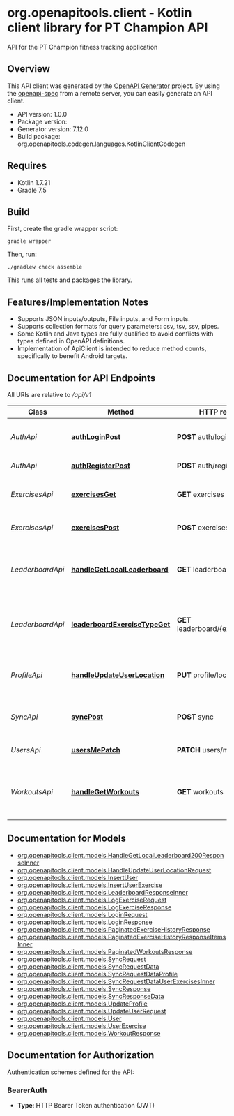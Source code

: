 # org.openapitools.client - Kotlin client library for PT Champion API

API for the PT Champion fitness tracking application

## Overview
This API client was generated by the [OpenAPI Generator](https://openapi-generator.tech) project.  By using the [openapi-spec](https://github.com/OAI/OpenAPI-Specification) from a remote server, you can easily generate an API client.

- API version: 1.0.0
- Package version: 
- Generator version: 7.12.0
- Build package: org.openapitools.codegen.languages.KotlinClientCodegen

## Requires

* Kotlin 1.7.21
* Gradle 7.5

## Build

First, create the gradle wrapper script:

```
gradle wrapper
```

Then, run:

```
./gradlew check assemble
```

This runs all tests and packages the library.

## Features/Implementation Notes

* Supports JSON inputs/outputs, File inputs, and Form inputs.
* Supports collection formats for query parameters: csv, tsv, ssv, pipes.
* Some Kotlin and Java types are fully qualified to avoid conflicts with types defined in OpenAPI definitions.
* Implementation of ApiClient is intended to reduce method counts, specifically to benefit Android targets.

<a id="documentation-for-api-endpoints"></a>
## Documentation for API Endpoints

All URIs are relative to */api/v1*

| Class | Method | HTTP request | Description |
| ------------ | ------------- | ------------- | ------------- |
| *AuthApi* | [**authLoginPost**](docs/AuthApi.md#authloginpost) | **POST** auth/login | Authenticate a user and get JWT token |
| *AuthApi* | [**authRegisterPost**](docs/AuthApi.md#authregisterpost) | **POST** auth/register | Register a new user |
| *ExercisesApi* | [**exercisesGet**](docs/ExercisesApi.md#exercisesget) | **GET** exercises | Get exercise history for the current user |
| *ExercisesApi* | [**exercisesPost**](docs/ExercisesApi.md#exercisespost) | **POST** exercises | Log a completed exercise |
| *LeaderboardApi* | [**handleGetLocalLeaderboard**](docs/LeaderboardApi.md#handlegetlocalleaderboard) | **GET** leaderboards/local | Get leaderboard filtered by proximity to user location |
| *LeaderboardApi* | [**leaderboardExerciseTypeGet**](docs/LeaderboardApi.md#leaderboardexercisetypeget) | **GET** leaderboard/{exerciseType} | Get leaderboard for a specific exercise type |
| *ProfileApi* | [**handleUpdateUserLocation**](docs/ProfileApi.md#handleupdateuserlocation) | **PUT** profile/location | Update current user's last known location |
| *SyncApi* | [**syncPost**](docs/SyncApi.md#syncpost) | **POST** sync | Synchronize client data with the server |
| *UsersApi* | [**usersMePatch**](docs/UsersApi.md#usersmepatch) | **PATCH** users/me | Update current user profile |
| *WorkoutsApi* | [**handleGetWorkouts**](docs/WorkoutsApi.md#handlegetworkouts) | **GET** workouts | Get workout history for the current user (tracked sessions) |


<a id="documentation-for-models"></a>
## Documentation for Models

 - [org.openapitools.client.models.HandleGetLocalLeaderboard200ResponseInner](docs/HandleGetLocalLeaderboard200ResponseInner.md)
 - [org.openapitools.client.models.HandleUpdateUserLocationRequest](docs/HandleUpdateUserLocationRequest.md)
 - [org.openapitools.client.models.InsertUser](docs/InsertUser.md)
 - [org.openapitools.client.models.InsertUserExercise](docs/InsertUserExercise.md)
 - [org.openapitools.client.models.LeaderboardResponseInner](docs/LeaderboardResponseInner.md)
 - [org.openapitools.client.models.LogExerciseRequest](docs/LogExerciseRequest.md)
 - [org.openapitools.client.models.LogExerciseResponse](docs/LogExerciseResponse.md)
 - [org.openapitools.client.models.LoginRequest](docs/LoginRequest.md)
 - [org.openapitools.client.models.LoginResponse](docs/LoginResponse.md)
 - [org.openapitools.client.models.PaginatedExerciseHistoryResponse](docs/PaginatedExerciseHistoryResponse.md)
 - [org.openapitools.client.models.PaginatedExerciseHistoryResponseItemsInner](docs/PaginatedExerciseHistoryResponseItemsInner.md)
 - [org.openapitools.client.models.PaginatedWorkoutsResponse](docs/PaginatedWorkoutsResponse.md)
 - [org.openapitools.client.models.SyncRequest](docs/SyncRequest.md)
 - [org.openapitools.client.models.SyncRequestData](docs/SyncRequestData.md)
 - [org.openapitools.client.models.SyncRequestDataProfile](docs/SyncRequestDataProfile.md)
 - [org.openapitools.client.models.SyncRequestDataUserExercisesInner](docs/SyncRequestDataUserExercisesInner.md)
 - [org.openapitools.client.models.SyncResponse](docs/SyncResponse.md)
 - [org.openapitools.client.models.SyncResponseData](docs/SyncResponseData.md)
 - [org.openapitools.client.models.UpdateProfile](docs/UpdateProfile.md)
 - [org.openapitools.client.models.UpdateUserRequest](docs/UpdateUserRequest.md)
 - [org.openapitools.client.models.User](docs/User.md)
 - [org.openapitools.client.models.UserExercise](docs/UserExercise.md)
 - [org.openapitools.client.models.WorkoutResponse](docs/WorkoutResponse.md)


<a id="documentation-for-authorization"></a>
## Documentation for Authorization


Authentication schemes defined for the API:
<a id="BearerAuth"></a>
### BearerAuth

- **Type**: HTTP Bearer Token authentication (JWT)

